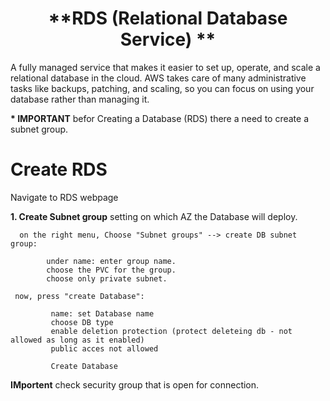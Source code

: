 <div align="center">

# **RDS (Relational Database Service) **

</div>

A fully managed service that makes it easier to set up, operate, and scale a relational database in the cloud. AWS takes care of many administrative tasks like backups, patching, and scaling, so you can focus on using your database rather than managing it.

__* IMPORTANT__ befor Creating a Database (RDS) there a need to create a subnet group.

# Create RDS

Navigate to RDS webpage

__1. Create Subnet group__ setting on which AZ the Database will deploy.

      on the right menu, Choose "Subnet groups" --> create DB subnet group:

            under name: enter group name.
            choose the PVC for the group.
            choose only private subnet.

     now, press "create Database":

             name: set Database name
             choose DB type
             enable deletion protection (protect deleteing db - not allowed as long as it enabled)
             public acces not allowed

             Create Database

__IMportent__ check security group that is open for connection.
